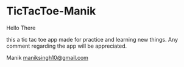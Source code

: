 # TicTacToe-Manik

Hello There 

this a tic tac toe app made for practice and learning new things.
Any comment regarding the app will be appreciated. 

Manik
maniksingh10@gmail.com
